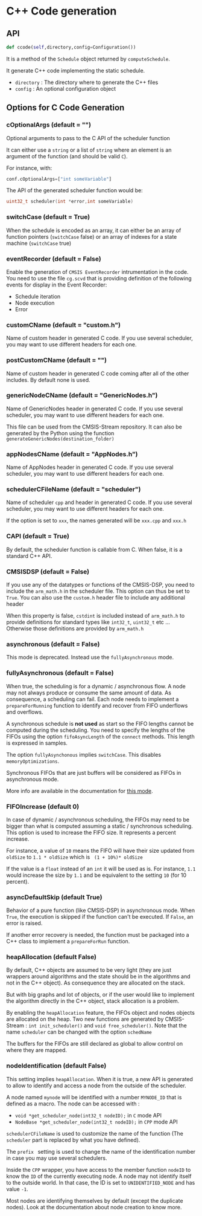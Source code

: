 # C++ Code generation

## API

```python
def ccode(self,directory,config=Configuration())
```

It is a method of the `Schedule` object returned by `computeSchedule`.

It generate C++ code implementing the static schedule.

* `directory` : The directory where to generate the C++ files
* `config` : An optional configuration object

## Options for C Code Generation

### cOptionalArgs (default = "")

Optional arguments to pass to the C API of the scheduler function

It can either use a `string` or a list of `string` where an element is an argument of the function (and should be valid `C`).

For instance, with:

```Python
conf.cOptionalArgs=["int someVariable"]
```

The API of the generated scheduler function would be:

```C++
uint32_t scheduler(int *error,int someVariable)
```

### switchCase (default = True)

When the schedule is encoded as an array, it can either be an array of function pointers (`switchCase` false) or an array of indexes for a state machine (`switchCase` true)

### eventRecorder (default = False)

Enable the generation of `CMSIS EventRecorder` intrumentation in the code. You need to use the file `cg.scvd` that is providing definition of the following events for display in the Event Recorder:

* Schedule iteration
* Node execution
* Error

### customCName (default = "custom.h")

Name of custom header in generated C code. If you use several scheduler, you may want to use different headers for each one.

### postCustomCName (default = "")

Name of custom header in generated C code coming after all of the other includes.  By default none is used.

### genericNodeCName (default = "GenericNodes.h")

Name of GenericNodes header in generated C code. If you use several scheduler, you may want to use different headers for each one.

This file can be used from the CMSIS-Stream repository. It can also be generated by the Python using the function `generateGenericNodes(destination_folder)`

### appNodesCName (default = "AppNodes.h")

Name of AppNodes header in generated C code. If you use several scheduler, you may want to use different headers for each one.

### schedulerCFileName (default = "scheduler")

Name of scheduler `cpp` and header in generated C code. If you use several scheduler, you may want to use different headers for each one.

If the option is set to `xxx`, the names generated will be `xxx.cpp` and `xxx.h`

### CAPI (default = True)

By default, the scheduler function is callable from C. When false, it is a standard C++ API.

### CMSISDSP (default = False)

If you use any of the datatypes or functions of the CMSIS-DSP, you need to include the `arm_math.h` in the scheduler file. This option can thus be set to `True`. You can also use the `custom.h` header file to include any additional header

When this property is false, `cstdint` is included instead of `arm_math.h` to provide definitions for standard types like `int32_t`, `uint32_t` etc ... Otherwise those definitions are provided by `arm_math.h`

### asynchronous (default = False)

This mode is deprecated. Instead use the `fullyAsynchronous` mode.

### fullyAsynchronous (default = False)

When true, the scheduling is for a dynamic / asynchronous flow. A node may not always produce or consume the same amount of data. As consequence, a scheduling can fail. Each node needs to implement a `prepareForRunning` function to identify and recover from FIFO underflows and overflows.

A synchronous schedule is **not used** as start so the FIFO lengths cannot be computed during the scheduling.  You need to specify the lengths of the FIFOs using the option `fifoAsyncLength` of the `connect` methods. This length is expressed in samples.

The option `fullyAsynchonous` implies `switchCase`. This disables `memoryOptimizations`.

Synchronous FIFOs that are just buffers will be considered as FIFOs in asynchronous mode.

More info are available in the documentation for [this mode](Async.md).

### FIFOIncrease (default 0)

In case of dynamic / asynchronous scheduling, the FIFOs may need to be bigger than what is computed assuming a static / synchronous scheduling. This option is used to increase the FIFO size. It represents a percent increase.

For instance, a value of `10` means the FIFO will have their size updated from `oldSize` to `1.1 * oldSize` which is ` (1 + 10%)* oldSize`

If the value is a `float` instead of an `int` it will be used as is. For instance, `1.1` would increase the size by `1.1` and be equivalent to the setting `10` (for 10 percent).

### asyncDefaultSkip (default True)

Behavior of a pure function (like CMSIS-DSP) in asynchronous mode. When `True`, the execution is skipped if the function can't be executed. If `False`, an error is raised.

If another error recovery is needed, the function must be packaged into a C++ class to implement a `prepareForRun` function.

### heapAllocation (default False)

By default, C++ objects are assumed to be very light (they are just wrappers around algorithms and the state should be in the algorithms and not in the C++ object). As consequence they are allocated on the stack.

But  with big graphs and lot of objects, or if the user would like to implement the algorithm directly in the C++ object, stack allocation is a problem.

By enabling the `heapAllocation` feature, the FIFOs object and nodes objects are allocated on the heap. Two new functions are generated by CMSIS-Stream : `int init_scheduler()` and `void free_scheduler()`. Note that the name `scheduler` can be changed with the option `schedName`

The buffers for the FIFOs are still declared as global to allow control on where they are mapped.

### nodeIdentification (default False)

This setting implies `heapAllocation`. When it is true, a new API is generated to allow to identify and access a node from the outside of the scheduler.

A node named `mynode` will be identified with a number `MYNODE_ID` that is defined as a macro. The node can be accessed with :

* `void *get_scheduler_node(int32_t nodeID);` in `C` mode API
* `NodeBase *get_scheduler_node(int32_t nodeID);` in `CPP` mode API

`schedulerCFileName` is used to customize the name of the function (The `scheduler` part is replaced by what you have defined).

The `prefix ` setting is used to change the name of the identification number in case you may use several schedulers.

Inside the `CPP` wrapper, you have access to the member function `nodeID` to know the `ID` of the currently executing node. A node may not identify itself to the outside world. In that case, the ID is set to `UNIDENTIFIED_NODE` and has value `-1`.

Most nodes are identifying themselves by default (except the duplicate nodes). Look at the documentation about node creation to know more.



